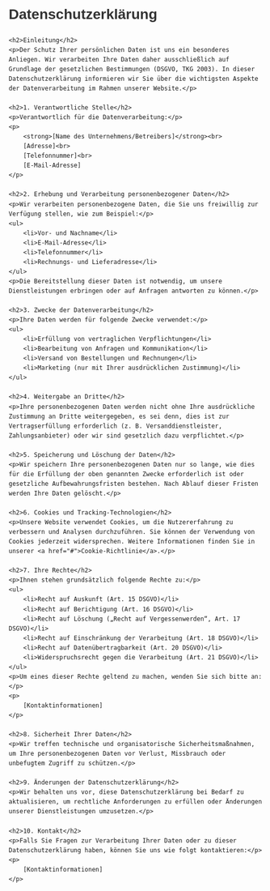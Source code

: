 <!DOCTYPE html>
<html lang="de">
<head>
    <meta charset="UTF-8">
    <meta name="viewport" content="width=device-width, initial-scale=1.0">
    <title>Datenschutzerklärung</title>
    <style>
        body {
            font-family: Arial, sans-serif;
            line-height: 1.6;
            margin: 20px;
        }
        h1, h2 {
            color: #333;
        }
        p {
            margin-bottom: 15px;
        }
    </style>
</head>
<body>
    <h1>Datenschutzerklärung</h1>

    <h2>Einleitung</h2>
    <p>Der Schutz Ihrer persönlichen Daten ist uns ein besonderes Anliegen. Wir verarbeiten Ihre Daten daher ausschließlich auf Grundlage der gesetzlichen Bestimmungen (DSGVO, TKG 2003). In dieser Datenschutzerklärung informieren wir Sie über die wichtigsten Aspekte der Datenverarbeitung im Rahmen unserer Website.</p>

    <h2>1. Verantwortliche Stelle</h2>
    <p>Verantwortlich für die Datenverarbeitung:</p>
    <p>
        <strong>[Name des Unternehmens/Betreibers]</strong><br>
        [Adresse]<br>
        [Telefonnummer]<br>
        [E-Mail-Adresse]
    </p>

    <h2>2. Erhebung und Verarbeitung personenbezogener Daten</h2>
    <p>Wir verarbeiten personenbezogene Daten, die Sie uns freiwillig zur Verfügung stellen, wie zum Beispiel:</p>
    <ul>
        <li>Vor- und Nachname</li>
        <li>E-Mail-Adresse</li>
        <li>Telefonnummer</li>
        <li>Rechnungs- und Lieferadresse</li>
    </ul>
    <p>Die Bereitstellung dieser Daten ist notwendig, um unsere Dienstleistungen erbringen oder auf Anfragen antworten zu können.</p>

    <h2>3. Zwecke der Datenverarbeitung</h2>
    <p>Ihre Daten werden für folgende Zwecke verwendet:</p>
    <ul>
        <li>Erfüllung von vertraglichen Verpflichtungen</li>
        <li>Bearbeitung von Anfragen und Kommunikation</li>
        <li>Versand von Bestellungen und Rechnungen</li>
        <li>Marketing (nur mit Ihrer ausdrücklichen Zustimmung)</li>
    </ul>

    <h2>4. Weitergabe an Dritte</h2>
    <p>Ihre personenbezogenen Daten werden nicht ohne Ihre ausdrückliche Zustimmung an Dritte weitergegeben, es sei denn, dies ist zur Vertragserfüllung erforderlich (z. B. Versanddienstleister, Zahlungsanbieter) oder wir sind gesetzlich dazu verpflichtet.</p>

    <h2>5. Speicherung und Löschung der Daten</h2>
    <p>Wir speichern Ihre personenbezogenen Daten nur so lange, wie dies für die Erfüllung der oben genannten Zwecke erforderlich ist oder gesetzliche Aufbewahrungsfristen bestehen. Nach Ablauf dieser Fristen werden Ihre Daten gelöscht.</p>

    <h2>6. Cookies und Tracking-Technologien</h2>
    <p>Unsere Website verwendet Cookies, um die Nutzererfahrung zu verbessern und Analysen durchzuführen. Sie können der Verwendung von Cookies jederzeit widersprechen. Weitere Informationen finden Sie in unserer <a href="#">Cookie-Richtlinie</a>.</p>

    <h2>7. Ihre Rechte</h2>
    <p>Ihnen stehen grundsätzlich folgende Rechte zu:</p>
    <ul>
        <li>Recht auf Auskunft (Art. 15 DSGVO)</li>
        <li>Recht auf Berichtigung (Art. 16 DSGVO)</li>
        <li>Recht auf Löschung („Recht auf Vergessenwerden“, Art. 17 DSGVO)</li>
        <li>Recht auf Einschränkung der Verarbeitung (Art. 18 DSGVO)</li>
        <li>Recht auf Datenübertragbarkeit (Art. 20 DSGVO)</li>
        <li>Widerspruchsrecht gegen die Verarbeitung (Art. 21 DSGVO)</li>
    </ul>
    <p>Um eines dieser Rechte geltend zu machen, wenden Sie sich bitte an:</p>
    <p>
        [Kontaktinformationen]
    </p>

    <h2>8. Sicherheit Ihrer Daten</h2>
    <p>Wir treffen technische und organisatorische Sicherheitsmaßnahmen, um Ihre personenbezogenen Daten vor Verlust, Missbrauch oder unbefugtem Zugriff zu schützen.</p>

    <h2>9. Änderungen der Datenschutzerklärung</h2>
    <p>Wir behalten uns vor, diese Datenschutzerklärung bei Bedarf zu aktualisieren, um rechtliche Anforderungen zu erfüllen oder Änderungen unserer Dienstleistungen umzusetzen.</p>

    <h2>10. Kontakt</h2>
    <p>Falls Sie Fragen zur Verarbeitung Ihrer Daten oder zu dieser Datenschutzerklärung haben, können Sie uns wie folgt kontaktieren:</p>
    <p>
        [Kontaktinformationen]
    </p>
</body>
</html>
